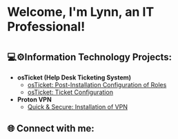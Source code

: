 <h1>Welcome, I'm Lynn, an IT Professional!<h1/>
<h2>💻⚙️Information Technology Projects:</h2>

- <b>osTicket (Help Desk Ticketing System)</b>
  - [osTicket: Post-Installation Configuration of Roles](https://github.com/LynnsCyber/osticketingconfig.roles)
  - [osTicket: Ticket Configuration](https://github.com/LynnsCyber/osticketing)
- <b>Proton VPN</b>
  - [Quick & Secure: Installation of VPN](https://github.com/LynnsCyber/VPNinstallation)

<h2>🌐 Connect with me:</h2>
